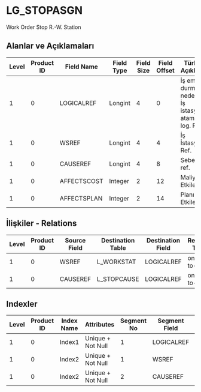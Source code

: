 # LG_STOPASGN

Work Order Stop R.-W. Station

## Alanlar ve Açıklamaları

| Level | Product ID | Field Name | Field Type | Field Size | Field Offset | Türkçe Açıklama | Expression |
| ----- | ---------- | ---------- | ---------- | ---------- | ------------ | --------------- | ---------- |
| 1 | 0 | LOGICALREF | Longint | 4 | 0 | İş emri durma nedeni - İş istasyonu ataması log. Ref. | Work Order Stop Reason-Workstation Assignment Logical Reference |
| 1 | 0 | WSREF | Longint | 4 | 4 | İş İstasyonu Ref. | Workstation Reference |
| 1 | 0 | CAUSEREF | Longint | 4 | 8 | Sebep ref. | Reason Reference |
| 1 | 0 | AFFECTSCOST | Integer | 2 | 12 | Maliyeti Etkiler | Affects Cost |
| 1 | 0 | AFFECTSPLAN | Integer | 2 | 14 | Planı Etkiler | Affects Plan |

## İlişkiler - Relations

| Level | Product ID | Source Field | Destination Table | Destination Field | Relation Type | Extra Condition |
| ----- | ---------- | ------------ | ---------------- | ---------------- | ------------- | --------------- |
| 1 | 0 | WSREF | L_WORKSTAT | LOGICALREF | one-to-one |  |
| 1 | 0 | CAUSEREF | L_STOPCAUSE | LOGICALREF | one-to-one |  |

## Indexler

| Level | Product ID | Index Name | Attributes | Segment No | Segment Field | Sense |
| ----- | ---------- | ---------- | ---------- | ---------- | ------------- | ----- |
| 1 | 0 | Index1 | Unique + Not Null | 1 | LOGICALREF | Ascending |
| 1 | 0 | Index2 | Unique + Not Null | 1 | WSREF | Ascending |
| 1 | 0 | Index2 | Unique + Not Null | 2 | CAUSEREF | Ascending |
